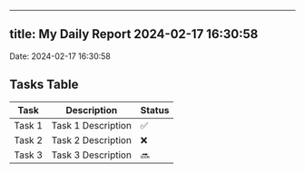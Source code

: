 
---
title: My Daily Report 2024-02-17 16:30:58
---

Date: 2024-02-17 16:30:58

## Tasks Table

| Task | Description | Status |
|------|-------------|--------|
| Task 1 | Task 1 Description | ✅ |
| Task 2 | Task 2 Description | ❌ |
| Task 3 | Task 3 Description | 🔜 |
